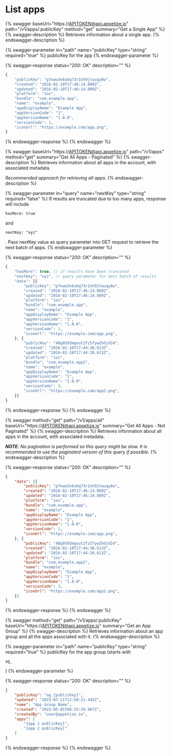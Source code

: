 # List apps

{% swagger baseUrl="https://APITOKEN@api.appetize.io" path="/v1/apps/:publicKey" method="get" summary="Get a Single App" %}
{% swagger-description %}
Retrieves information about a single app.
{% endswagger-description %}

{% swagger-parameter in="path" name="publicKey" type="string" required="true" %}
publicKey for the app
{% endswagger-parameter %}

{% swagger-response status="200: OK" description="" %}
```javascript
{
    "publicKey": "p7nww3n6ubq73r1nh9jtauqy8w",
    "created": "2016-02-10T17:46:14.089Z",
    "updated": "2016-02-10T17:46:14.089Z",
    "platform": "ios",
    "bundle": "com.example.app",
    "name": "example",
    "appDisplayName": "Example App",
    "appVersionCode": "1",
    "appVersionName": "1.0.0",
    "versionCode": 1,
    "iconUrl": "https://example.com/app.png",
}
```
{% endswagger-response %}
{% endswagger %}

{% swagger baseUrl="https://APITOKEN@api.appetize.io" path="/v1/apps" method="get" summary="Get All Apps  - Paginated" %}
{% swagger-description %}
Retrieves information about all apps in the account, with associated metadata.&#x20;

_Recommended_ _approach for retrieving all apps._
{% endswagger-description %}

{% swagger-parameter in="query" name="nextKey" type="string" required="false" %}
If results are truncated due to too many apps, response will include

`hasMore: true`

and

`nextKey: "xyz"`

. Pass nextKey value as query parameter into GET request to retrieve the next batch of apps.
{% endswagger-parameter %}

{% swagger-response status="200: OK" description="" %}
```javascript
{
    "hasMore": true, // if results have been truncated
    "nextKey": "xyz", // query parameter for next batch of results
    "data": [{
        "publicKey": "p7nww3n6ubq73r1nh9jtauqy8w",
        "created": "2016-02-10T17:46:14.089Z",
        "updated": "2016-02-10T17:46:14.089Z",
        "platform": "ios",
        "bundle": "com.example.app",
        "name": "example",
        "appDisplayName": "Example App",
        "appVersionCode": "1",
        "appVersionName": "1.0.0",
        "versionCode": 1,
        "iconUrl": "https://example.com/app.png",
    }, {
        "publicKey": "48g0593mgxut2fz57yw2hdjd24",
        "created": "2016-02-10T17:44:38.613Z",
        "updated": "2016-02-10T17:44:38.613Z",
        "platform": "ios",
        "bundle": "com.example.app2",
        "name": "example",
        "appDisplayName": "Example App",
        "appVersionCode": "1",
        "appVersionName": "1.0.0",
        "versionCode": 3,
        "iconUrl": "https://example.com/app2.png",
    }]
}
```
{% endswagger-response %}
{% endswagger %}

{% swagger method="get" path="/v1/apps/all" baseUrl="https://APITOKEN@api.appetize.io" summary="Get All Apps - Not Paginated" %}
{% swagger-description %}
Retrieves information about all apps in the account, with associated metadata.&#x20;

_**NOTE**: No pagination is performed so this query might be slow. It is recommended to use the paginated version of this query if possible._
{% endswagger-description %}

{% swagger-response status="200: OK" description="" %}
```json
{
    "data": [{
        "publicKey": "p7nww3n6ubq73r1nh9jtauqy8w",
        "created": "2016-02-10T17:46:14.089Z",
        "updated": "2016-02-10T17:46:14.089Z",
        "platform": "ios",
        "bundle": "com.example.app",
        "name": "example",
        "appDisplayName": "Example App",
        "appVersionCode": "1",
        "appVersionName": "1.0.0",
        "versionCode": 1,
        "iconUrl": "https://example.com/app.png",
    }, {
        "publicKey": "48g0593mgxut2fz57yw2hdjd24",
        "created": "2016-02-10T17:44:38.613Z",
        "updated": "2016-02-10T17:44:38.613Z",
        "platform": "ios",
        "bundle": "com.example.app2",
        "name": "example",
        "appDisplayName": "Example App",
        "appVersionCode": "1",
        "appVersionName": "1.0.0",
        "versionCode": 3,
        "iconUrl": "https://example.com/app2.png",
    }]
}
```
{% endswagger-response %}
{% endswagger %}

{% swagger method="get" path="/v1/apps/:publicKey" baseUrl="https://APITOKEN@api.appetize.io" summary="Get an App Group" %}
{% swagger-description %}
Retrieves information about an app group and all the apps associated with it.
{% endswagger-description %}

{% swagger-parameter in="path" name="publicKey" type="string" required="true" %}
publicKey for the app group (starts with 

`ag_`

)
{% endswagger-parameter %}

{% swagger-response status="200: OK" description="" %}
```json
{
    "publicKey": "ag_{publicKey}",
    "updated": "2023-07-21T12:50:21.492Z",
    "name": "App Group Name",
    "created": "2023-05-05T08:35:39.967Z",
    "createdBy": "user@appetize.io",
    "apps": [
        "{app 1 publicKey}",
        "{app 2 publicKey}"
    ]
}
```
{% endswagger-response %}
{% endswagger %}
